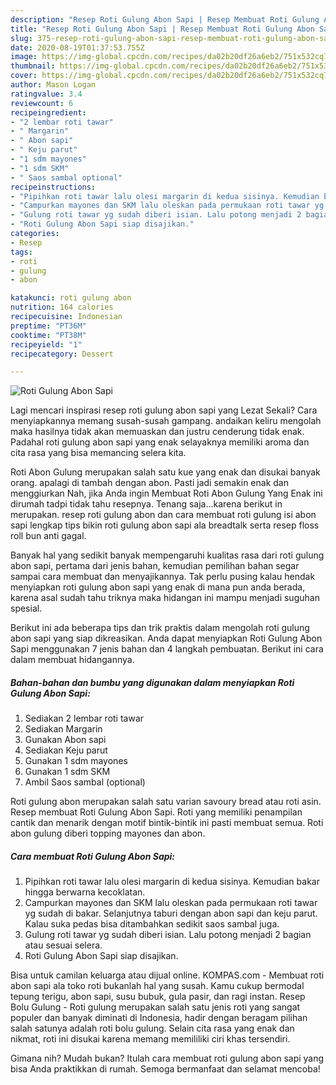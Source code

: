 ```yaml
---
description: "Resep Roti Gulung Abon Sapi | Resep Membuat Roti Gulung Abon Sapi Yang Menggugah Selera"
title: "Resep Roti Gulung Abon Sapi | Resep Membuat Roti Gulung Abon Sapi Yang Menggugah Selera"
slug: 375-resep-roti-gulung-abon-sapi-resep-membuat-roti-gulung-abon-sapi-yang-menggugah-selera
date: 2020-08-19T01:37:53.755Z
image: https://img-global.cpcdn.com/recipes/da02b20df26a6eb2/751x532cq70/roti-gulung-abon-sapi-foto-resep-utama.jpg
thumbnail: https://img-global.cpcdn.com/recipes/da02b20df26a6eb2/751x532cq70/roti-gulung-abon-sapi-foto-resep-utama.jpg
cover: https://img-global.cpcdn.com/recipes/da02b20df26a6eb2/751x532cq70/roti-gulung-abon-sapi-foto-resep-utama.jpg
author: Mason Logan
ratingvalue: 3.4
reviewcount: 6
recipeingredient:
- "2 lembar roti tawar"
- " Margarin"
- " Abon sapi"
- " Keju parut"
- "1 sdm mayones"
- "1 sdm SKM"
- " Saos sambal optional"
recipeinstructions:
- "Pipihkan roti tawar lalu olesi margarin di kedua sisinya. Kemudian bakar hingga berwarna kecoklatan."
- "Campurkan mayones dan SKM lalu oleskan pada permukaan roti tawar yg sudah di bakar. Selanjutnya taburi dengan abon sapi dan keju parut. Kalau suka pedas bisa ditambahkan sedikit saos sambal juga."
- "Gulung roti tawar yg sudah diberi isian. Lalu potong menjadi 2 bagian atau sesuai selera."
- "Roti Gulung Abon Sapi siap disajikan."
categories:
- Resep
tags:
- roti
- gulung
- abon

katakunci: roti gulung abon 
nutrition: 164 calories
recipecuisine: Indonesian
preptime: "PT36M"
cooktime: "PT38M"
recipeyield: "1"
recipecategory: Dessert

---
```



![Roti Gulung Abon Sapi](https://img-global.cpcdn.com/recipes/da02b20df26a6eb2/751x532cq70/roti-gulung-abon-sapi-foto-resep-utama.jpg)

Lagi mencari inspirasi resep roti gulung abon sapi yang Lezat Sekali? Cara menyiapkannya memang susah-susah gampang. andaikan keliru mengolah maka hasilnya tidak akan memuaskan dan justru cenderung tidak enak. Padahal roti gulung abon sapi yang enak selayaknya memiliki aroma dan cita rasa yang bisa memancing selera kita.

Roti Abon Gulung merupakan salah satu kue yang enak dan disukai banyak orang. apalagi di tambah dengan abon. Pasti jadi semakin enak dan menggiurkan Nah, jika Anda ingin Membuat Roti Abon Gulung Yang Enak ini dirumah tadpi tidak tahu resepnya. Tenang saja…karena berikut in merupakan. resep roti gulung abon dan cara membuat roti gulung isi abon sapi lengkap tips bikin roti gulung abon sapi ala breadtalk serta resep floss roll bun anti gagal.

Banyak hal yang sedikit banyak mempengaruhi kualitas rasa dari roti gulung abon sapi, pertama dari jenis bahan, kemudian pemilihan bahan segar sampai cara membuat dan menyajikannya. Tak perlu pusing kalau hendak menyiapkan roti gulung abon sapi yang enak di mana pun anda berada, karena asal sudah tahu triknya maka hidangan ini mampu menjadi suguhan spesial.


Berikut ini ada beberapa tips dan trik praktis dalam mengolah roti gulung abon sapi yang siap dikreasikan. Anda dapat menyiapkan Roti Gulung Abon Sapi menggunakan 7 jenis bahan dan 4 langkah pembuatan. Berikut ini cara dalam membuat hidangannya.

<!--inarticleads1-->

##### Bahan-bahan dan bumbu yang digunakan dalam menyiapkan Roti Gulung Abon Sapi:

1. Sediakan 2 lembar roti tawar
1. Sediakan  Margarin
1. Gunakan  Abon sapi
1. Sediakan  Keju parut
1. Gunakan 1 sdm mayones
1. Gunakan 1 sdm SKM
1. Ambil  Saos sambal (optional)


Roti gulung abon merupakan salah satu varian savoury bread atau roti asin. Resep membuat Roti Gulung Abon Sapi. Roti yang memiliki penampilan cantik dan menarik dengan motif bintik-bintik ini pasti membuat semua. Roti abon gulung diberi topping mayones dan abon. 

<!--inarticleads2-->

##### Cara membuat Roti Gulung Abon Sapi:

1. Pipihkan roti tawar lalu olesi margarin di kedua sisinya. Kemudian bakar hingga berwarna kecoklatan.
1. Campurkan mayones dan SKM lalu oleskan pada permukaan roti tawar yg sudah di bakar. Selanjutnya taburi dengan abon sapi dan keju parut. Kalau suka pedas bisa ditambahkan sedikit saos sambal juga.
1. Gulung roti tawar yg sudah diberi isian. Lalu potong menjadi 2 bagian atau sesuai selera.
1. Roti Gulung Abon Sapi siap disajikan.


Bisa untuk camilan keluarga atau dijual online. KOMPAS.com - Membuat roti abon sapi ala toko roti bukanlah hal yang susah. Kamu cukup bermodal tepung terigu, abon sapi, susu bubuk, gula pasir, dan ragi instan. Resep Bolu Gulung - Roti gulung merupakan salah satu jenis roti yang sangat populer dan banyak diminati di Indonesia, hadir dengan beragam pilihan salah satunya adalah roti bolu gulung. Selain cita rasa yang enak dan nikmat, roti ini disukai karena memang memililiki ciri khas tersendiri. 

Gimana nih? Mudah bukan? Itulah cara membuat roti gulung abon sapi yang bisa Anda praktikkan di rumah. Semoga bermanfaat dan selamat mencoba!
